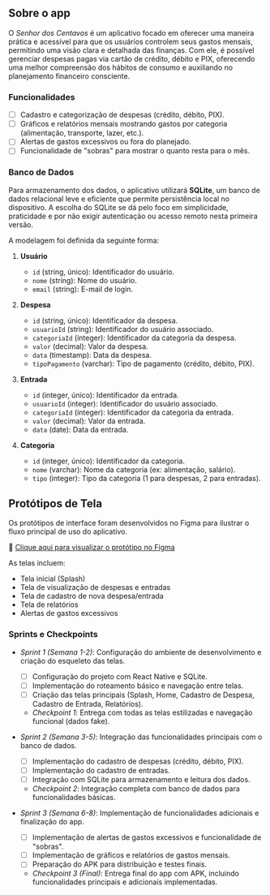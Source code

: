 ## Sobre o app
O *Senhor dos Centavos* é um aplicativo focado em oferecer uma maneira prática e acessível para que os usuários controlem seus gastos mensais, permitindo uma visão clara e detalhada das finanças.
Com ele, é possível gerenciar despesas pagas via cartão de crédito, débito e PIX, oferecendo uma melhor compreensão dos hábitos de consumo e auxiliando no planejamento financeiro consciente.

### Funcionalidades
* [ ] Cadastro e categorização de despesas (crédito, débito, PIX).
* [ ] Gráficos e relatórios mensais mostrando gastos por categoria (alimentação, transporte, lazer, etc.).
* [ ] Alertas de gastos excessivos ou fora do planejado.
* [ ] Funcionalidade de "sobras" para mostrar o quanto resta para o mês.

### Banco de Dados

Para armazenamento dos dados, o aplicativo utilizará **SQLite**, um banco de dados relacional leve e eficiente que permite persistência local no dispositivo. 
A escolha do SQLite se dá pelo foco em simplicidade, praticidade e por não exigir autenticação ou acesso remoto nesta primeira versão.

A modelagem foi definida da seguinte forma:

1. **Usuário**
   - `id` (string, único): Identificador do usuário.
   - `nome` (string): Nome do usuário.
   - `email` (string): E-mail de login.

2. **Despesa**
   - `id` (string, único): Identificador da despesa.
   - `usuarioId` (string): Identificador do usuário associado.
   - `categoriaId` (integer): Identificador da categoria da despesa.
   - `valor` (decimal): Valor da despesa.
   - `data` (timestamp): Data da despesa.
   - `tipoPagamento` (varchar): Tipo de pagamento (crédito, débito, PIX).

3. **Entrada**
   - `id` (integer, único): Identificador da entrada.
   - `usuarioId` (integer): Identificador do usuário associado.
   - `categoriaId` (integer): Identificador da categoria da entrada.
   - `valor` (decimal): Valor da entrada.
   - `data` (date): Data da entrada.

4. **Categoria**
   - `id` (integer, único): Identificador da categoria.
   - `nome` (varchar): Nome da categoria (ex: alimentação, salário).
   - `tipo` (integer): Tipo da categoria (1 para despesas, 2 para entradas).
  
## Protótipos de Tela

Os protótipos de interface foram desenvolvidos no Figma para ilustrar o fluxo principal de uso do aplicativo.

🔗 [Clique aqui para visualizar o protótipo no Figma]([https://www.figma.com/file/seulinkdofigma](https://www.figma.com/design/9C7IHxC2tM5e1u1TAglocV/Senhor-dos-Centavos?node-id=43-49&t=bUH2eb6MzZCyahFV-1))

As telas incluem:
- Tela inicial (Splash)
- Tela de visualização de despesas e entradas
- Tela de cadastro de nova despesa/entrada
- Tela de relatórios
- Alertas de gastos excessivos

### Sprints e Checkpoints

* *Sprint 1 (Semana 1-2)*: Configuração do ambiente de desenvolvimento e criação do esqueleto das telas.
  - [ ] Configuração do projeto com React Native e SQLite.
  - [ ] Implementação do roteamento básico e navegação entre telas.
  - [ ] Criação das telas principais (Splash, Home, Cadastro de Despesa, Cadastro de Entrada, Relatórios).
  - *Checkpoint 1*: Entrega com todas as telas estilizadas e navegação funcional (dados fake).

* *Sprint 2 (Semana 3-5)*: Integração das funcionalidades principais com o banco de dados.
  - [ ] Implementação do cadastro de despesas (crédito, débito, PIX).
  - [ ] Implementação do cadastro de entradas.
  - [ ] Integração com SQLite para armazenamento e leitura dos dados.
  - *Checkpoint 2*: Integração completa com banco de dados para funcionalidades básicas.

* *Sprint 3 (Semana 6-8)*: Implementação de funcionalidades adicionais e finalização do app.
  - [ ] Implementação de alertas de gastos excessivos e funcionalidade de "sobras".
  - [ ] Implementação de gráficos e relatórios de gastos mensais.
  - [ ] Preparação do APK para distribuição e testes finais.
  - *Checkpoint 3 (Final)*: Entrega final do app com APK, incluindo funcionalidades principais e adicionais implementadas.

